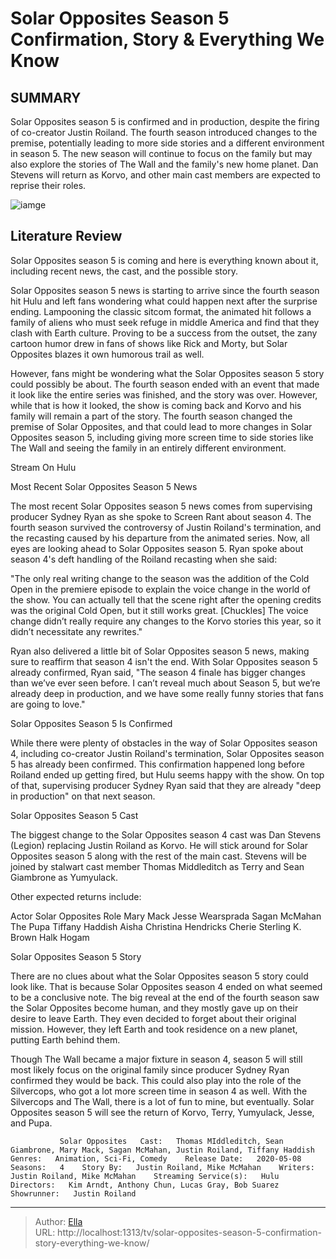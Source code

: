 # Solar Opposites Season 5 Confirmation, Story &amp; Everything We Know


## SUMMARY 



  Solar Opposites season 5 is confirmed and in production, despite the firing of co-creator Justin Roiland.   The fourth season introduced changes to the premise, potentially leading to more side stories and a different environment in season 5.   The new season will continue to focus on the family but may also explore the stories of The Wall and the family&#39;s new home planet. Dan Stevens will return as Korvo, and other main cast members are expected to reprise their roles.  

![iamge](https://static1.srcdn.com/wordpress/wp-content/uploads/2023/08/solar-opposites-montage-1.jpg)

## Literature Review
Solar Opposites season 5 is coming and here is everything known about it, including recent news, the cast, and the possible story.




Solar Opposites season 5 news is starting to arrive since the fourth season hit Hulu and left fans wondering what could happen next after the surprise ending. Lampooning the classic sitcom format, the animated hit follows a family of aliens who must seek refuge in middle America and find that they clash with Earth culture. Proving to be a success from the outset, the zany cartoon humor drew in fans of shows like Rick and Morty, but Solar Opposites blazes it own humorous trail as well.




However, fans might be wondering what the Solar Opposites season 5 story could possibly be about. The fourth season ended with an event that made it look like the entire series was finished, and the story was over. However, while that is how it looked, the show is coming back and Korvo and his family will remain a part of the story. The fourth season changed the premise of Solar Opposites, and that could lead to more changes in Solar Opposites season 5, including giving more screen time to side stories like The Wall and seeing the family in an entirely different environment.

Stream On Hulu


 Most Recent Solar Opposites Season 5 News 
         

The most recent Solar Opposites season 5 news comes from supervising producer Sydney Ryan as she spoke to Screen Rant about season 4. The fourth season survived the controversy of Justin Roiland&#39;s termination, and the recasting caused by his departure from the animated series. Now, all eyes are looking ahead to Solar Opposites season 5. Ryan spoke about season 4&#39;s deft handling of the Roiland recasting when she said:





&#34;The only real writing change to the season was the addition of the Cold Open in the premiere episode to explain the voice change in the world of the show. You can actually tell that the scene right after the opening credits was the original Cold Open, but it still works great. [Chuckles] The voice change didn’t really require any changes to the Korvo stories this year, so it didn’t necessitate any rewrites.&#34;


Ryan also delivered a little bit of Solar Opposites season 5 news, making sure to reaffirm that season 4 isn&#39;t the end. With Solar Opposites season 5 already confirmed, Ryan said, &#34;The season 4 finale has bigger changes than we’ve ever seen before. I can’t reveal much about Season 5, but we’re already deep in production, and we have some really funny stories that fans are going to love.&#34;



 Solar Opposites Season 5 Is Confirmed 
          




While there were plenty of obstacles in the way of Solar Opposites season 4, including co-creator Justin Roiland&#39;s termination, Solar Opposites season 5 has already been confirmed. This confirmation happened long before Roiland ended up getting fired, but Hulu seems happy with the show. On top of that, supervising producer Sydney Ryan said that they are already &#34;deep in production&#34; on that next season. 



 Solar Opposites Season 5 Cast 
          

The biggest change to the Solar Opposites season 4 cast was Dan Stevens (Legion) replacing Justin Roiland as Korvo. He will stick around for Solar Opposites season 5 along with the rest of the main cast. Stevens will be joined by stalwart cast member Thomas Middleditch as Terry and Sean Giambrone as Yumyulack. 

Other expected returns include: 




 Actor  Solar Opposites Role   Mary Mack  Jesse Wearsprada   Sagan McMahan  The Pupa   Tiffany Haddish  Aisha   Christina Hendricks  Cherie   Sterling K. Brown  Halk Hogam   





 Solar Opposites Season 5 Story 
          

There are no clues about what the Solar Opposites season 5 story could look like. That is because Solar Opposites season 4 ended on what seemed to be a conclusive note. The big reveal at the end of the fourth season saw the Solar Opposites become human, and they mostly gave up on their desire to leave Earth. They even decided to forget about their original mission. However, they left Earth and took residence on a new planet, putting Earth behind them.




Though The Wall became a major fixture in season 4, season 5 will still most likely focus on the original family since producer Sydney Ryan confirmed they would be back. This could also play into the role of the Silvercops, who got a lot more screen time in season 4 as well. With the Silvercops and The Wall, there is a lot of fun to mine, but eventually. Solar Opposites season 5 will see the return of Korvo, Terry, Yumyulack, Jesse, and Pupa.

               Solar Opposites   Cast:   Thomas MIddleditch, Sean Giambrone, Mary Mack, Sagan McMahan, Justin Roiland, Tiffany Haddish    Genres:   Animation, Sci-Fi, Comedy    Release Date:   2020-05-08    Seasons:   4    Story By:   Justin Roiland, Mike McMahan    Writers:   Justin Roiland, Mike McMahan    Streaming Service(s):   Hulu    Directors:   Kim Arndt, Anthony Chun, Lucas Gray, Bob Suarez    Showrunner:   Justin Roiland      

---

> Author: [Ella](https://instagram.hk.cn/)  
> URL: http://localhost:1313/tv/solar-opposites-season-5-confirmation-story-everything-we-know/  

